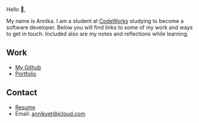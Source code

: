 Hello 👋, 

My name is Annika. I am a student at [CodeWorks](https://boisecodeworks.com) studying to become a software developer. Below you will find links to some of my work and ways to get in touch. Included also are my notes and reflections while learning. 

## Work

  + [My Github](https://github.com/Annikyet)
  + [Portfolio](https://Annikyet.github.io/)

## Contact

  + [Resume](https://Annikyet.github.io/resume)
  + Email: annikyet@icloud.com
  
